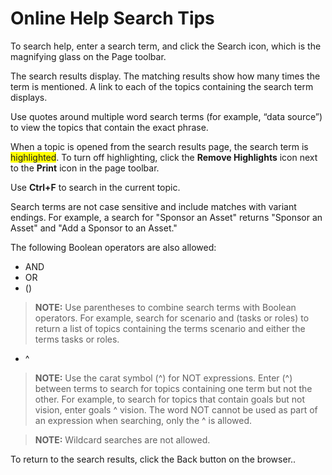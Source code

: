 # Online Help Search Tips

To search help, enter a search term, and click the Search icon, which is
the magnifying glass on the Page toolbar.

The search results display. The matching results show how many times the
term is mentioned. A link to each of the topics containing the search
term displays.

Use quotes around multiple word search terms (for example, “data
source”) to view the topics that contain the exact phrase.

When a topic is opened from the search results page, the search term is
<span style="background-color: #ffff00;">highlighted</span>. To turn off
highlighting, click the **Remove Highlights** icon next to the **Print**
icon in the page toolbar.

Use **Ctrl+F** to search in the current topic.

Search terms are not case sensitive and include matches with variant
endings. For example, a search for "Sponsor an Asset" returns "Sponsor
an Asset" and "Add a Sponsor to an Asset."

The following Boolean operators are also allowed:

  - AND
  - OR
  - ()

>**NOTE:** Use parentheses to combine search terms with Boolean
operators. For example, search for scenario and (tasks or roles) to
return a list of topics containing the terms scenario and either the
terms tasks or roles.

  - ^

>**NOTE:** Use the carat symbol (^) for NOT expressions. Enter (^)
between terms to search for topics containing one term but not the
other. For example, to search for topics that contain goals but not
vision, enter goals ^ vision. The word NOT cannot be used as part of an
expression when searching, only the ^ is allowed.

>**NOTE:** Wildcard searches are not allowed.

To return to the search results, click the Back button on the browser..
